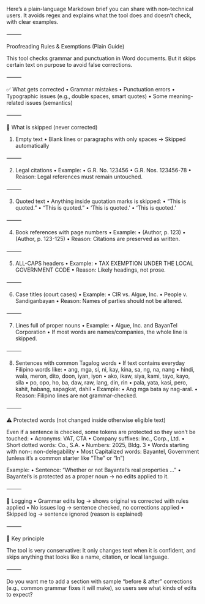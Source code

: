 Here’s a plain-language Markdown brief you can share with non-technical users.
It avoids regex and explains what the tool does and doesn’t check, with clear examples.

⸻

Proofreading Rules & Exemptions (Plain Guide)

This tool checks grammar and punctuation in Word documents.
But it skips certain text on purpose to avoid false corrections.

⸻

✅ What gets corrected
	•	Grammar mistakes
	•	Punctuation errors
	•	Typographic issues (e.g., double spaces, smart quotes)
	•	Some meaning-related issues (semantics)

⸻

🚫 What is skipped (never corrected)

1. Empty text
	•	Blank lines or paragraphs with only spaces
→ Skipped automatically

⸻

2. Legal citations
	•	Example:
	•	G.R. No. 123456
	•	G.R. Nos. 123456-78
	•	Reason: Legal references must remain untouched.

⸻

3. Quoted text
	•	Anything inside quotation marks is skipped:
	•	“This is quoted.”
	•	“This is quoted.”
	•	‘This is quoted.’
	•	‘This is quoted.’

⸻

4. Book references with page numbers
	•	Example:
	•	(Author, p. 123)
	•	(Author, p. 123-125)
	•	Reason: Citations are preserved as written.

⸻

5. ALL-CAPS headers
	•	Example:
	•	TAX EXEMPTION UNDER THE LOCAL GOVERNMENT CODE
	•	Reason: Likely headings, not prose.

⸻

6. Case titles (court cases)
	•	Example:
	•	CIR vs. Algue, Inc.
	•	People v. Sandiganbayan
	•	Reason: Names of parties should not be altered.

⸻

7. Lines full of proper nouns
	•	Example:
	•	Algue, Inc. and BayanTel Corporation
	•	If most words are names/companies, the whole line is skipped.

⸻

8. Sentences with common Tagalog words
	•	If text contains everyday Filipino words like:
	•	ang, mga, si, ni, kay, kina, sa, ng, na, nang
	•	hindi, wala, meron, dito, doon, iyan, iyon
	•	ako, ikaw, siya, kami, tayo, kayo, sila
	•	po, opo, ho, ba, daw, raw, lang, din, rin
	•	pala, yata, kasi, pero, kahit, habang, sapagkat, dahil
	•	Example:
	•	Ang mga bata ay nag-aral.
	•	Reason: Filipino lines are not grammar-checked.

⸻

⚠️ Protected words (not changed inside otherwise eligible text)

Even if a sentence is checked, some tokens are protected so they won’t be touched:
	•	Acronyms: VAT, CTA
	•	Company suffixes: Inc., Corp., Ltd.
	•	Short dotted words: Co., S.A.
	•	Numbers: 2025, Bldg. 3
	•	Words starting with non-: non-delegability
	•	Most Capitalized words: Bayantel, Government (unless it’s a common starter like “The” or “In”)

Example:
	•	Sentence: “Whether or not Bayantel’s real properties …”
	•	Bayantel’s is protected as a proper noun → no edits applied to it.

⸻

📝 Logging
	•	Grammar edits log → shows original vs corrected with rules applied
	•	No issues log → sentence checked, no corrections applied
	•	Skipped log → sentence ignored (reason is explained)

⸻

🎯 Key principle

The tool is very conservative:
It only changes text when it is confident, and skips anything that looks like a name, citation, or local language.

⸻

Do you want me to add a section with sample “before & after” corrections (e.g., common grammar fixes it will make), so users see what kinds of edits to expect?